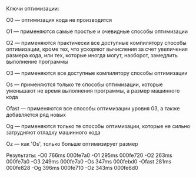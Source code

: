 Ключи оптимизации:

O0 — оптимизация кода не производится

O1 — применяются самые простые и очевидные способы оптимизации

O2 — применяются практически все доступные компилятору способы оптимизации, кроме тех, что ускоряют вычисления за счет увеличения размера кода, или тех, которые иногда могут,
наоборот, замедлить выполнение программы

O3 — применяются все доступные компилятору способы оптимизации

Os — применяются только те способы оптимизации, которые уменьшают не время выполнения программы, а размер машинного кода

Ofast — применяются все способы оптимизации уровня 03, а также добавляется ряд новых

Og — применяются только те способы оптимизации, которые не сильно затрудняют отладку машинного кода

Oz — как 'Os', только больше оптимизирует размер

Результаты:
-O0	766ms	000fe7a0
-O1	295ms	000fe720
-O2	263ms	000fe7a0
-O3	249ms	000fe7a0
-Os	347ms	000febd0
-Ofast	281ms	000fe828
-Og	396ms	000fe710
-Oz	343ms	000fe6d0